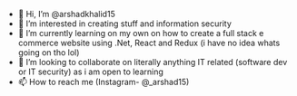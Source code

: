 - 👋 Hi, I’m @arshadkhalid15
- 👀 I’m interested in creating stuff and information security 
- 🌱 I’m currently learning on my own on how to create a full stack e commerce website using .Net, React and Redux (i have no idea whats going on tho lol)
- 💞️ I’m looking to collaborate on literally anything IT related (software dev or IT security) as i am open to learning
- 📫 How to reach me (Instagram- @_arshad15)

<!---
arshadkhalid15/arshadkhalid15 is a ✨ special ✨ repository because its `README.md` (this file) appears on your GitHub profile.
You can click the Preview link to take a look at your changes.
--->
